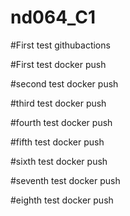 # nd064_C1

#First test githubactions

#First test docker push

#second test docker push

#third test docker push

#fourth test docker push

#fifth test docker push

#sixth test docker push

#seventh test docker push

#eighth test docker push

